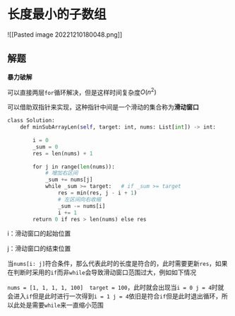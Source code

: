 # 长度最小的子数组

![[Pasted image 20221210180048.png]]

## 解题

**暴力破解**

可以直接两层`for`循环解决，但是这样时间复杂度$O(n^2)$

可以借助双指针来实现，这种指针中间是一个滑动的集合称为**滑动窗口**

```python
class Solution:
	def minSubArrayLen(self, target: int, nums: List[int]) -> int:
	
		i = 0
		_sum = 0
		res = len(nums) + 1
	
		for j in range(len(nums)):
			# 增加右区间
			_sum += nums[j]
			while _sum >= target:   # if _sum >= target
				res = min(res, j - i + 1)
				# 左区间向右收缩
				_sum -= nums[i]
				i += 1
		return 0 if res > len(nums) else res
```

i：滑动窗口的起始位置

j：滑动窗口的结束位置

当`nums[i: j]`符合条件，那么代表此时的长度是符合的，此时需要更新`res`，如果在判断时采用的`if`而非`while`会导致滑动窗口范围过大，例如如下情况

`nums = [1, 1, 1, 1, 100]  target = 100`，此时就会出现当`i = 0 j = 4`时就会进入`if`但是此时进行一次得到`i = 1 j = 4`依旧是符合`if`但是此时退出循环，所以此处是需要`while`来一直缩小范围

